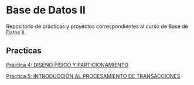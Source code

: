 # Base de Datos II
Repositorio de prácticas y proyectos correspondientes al curso de Base de Datos II. 

## Practicas
[Práctica 4: DISEÑO FÍSICO Y PARTICIONAMIENTO](./practica4)

[Práctica 5: INTRODUCCIÓN AL PROCESAMIENTO DE TRANSACCIONES](./practica5)
